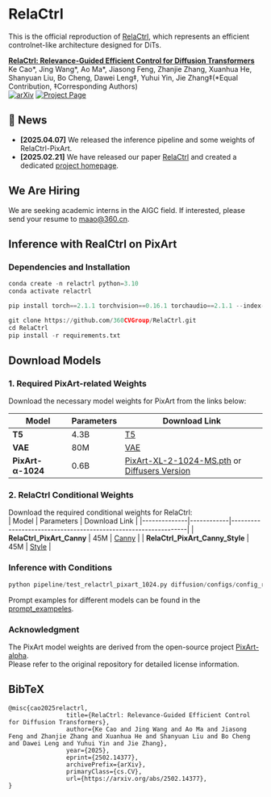 # RelaCtrl

This is the official reproduction of [RelaCtrl](https://360cvgroup.github.io/RelaCtrl/), which represents an efficient controlnet-like architecture designed for DiTs.

**[RelaCtrl: Relevance-Guided Efficient Control for Diffusion Transformers](https://arxiv.org/pdf/2502.14377)**
</br>
Ke Cao*, Jing Wang*, Ao Ma*, Jiasong Feng, Zhanjie Zhang, Xuanhua He, Shanyuan Liu, Bo Cheng, Dawei Leng‡, Yuhui Yin, Jie Zhang‡(*Equal Contribution, ‡Corresponding Authors)
</br>
[![arXiv](https://img.shields.io/badge/arXiv-2502.14377-b31b1b.svg)](https://arxiv.org/pdf/2502.14377)
[![Project Page](https://img.shields.io/badge/Project-Website-green)](https://360cvgroup.github.io/RelaCtrl/)


## 📰 News
- **[2025.04.07]** We released the inference pipeline and some weights of RelaCtrl-PixArt.
- **[2025.02.21]** We have released our paper [RelaCtrl](https://arxiv.org/pdf/2502.14377) and created a dedicated [project homepage](https://360cvgroup.github.io/RelaCtrl/).


## We Are Hiring
We are seeking academic interns in the AIGC field. If interested, please send your resume to [maao@360.cn](mailto:maao@360.cn).

## Inference with RealCtrl on PixArt
### Dependencies and Installation
``` python
conda create -n relactrl python=3.10
conda activate relactrl

pip install torch==2.1.1 torchvision==0.16.1 torchaudio==2.1.1 --index-url https://download.pytorch.org/whl/cu118

git clone https://github.com/360CVGroup/RelaCtrl.git
cd RelaCtrl
pip install -r requirements.txt
```

## Download Models

### 1. Required PixArt-related Weights  

Download the necessary model weights for PixArt from the links below:  

| Model         | Parameters | Download Link |
|--------------|------------|----------------------------------------------------------------|
| **T5**       | 4.3B       | [T5](https://huggingface.co/PixArt-alpha/PixArt-alpha/tree/main/t5-v1_1-xxl) |
| **VAE**      | 80M        | [VAE](https://huggingface.co/PixArt-alpha/PixArt-alpha/tree/main/sd-vae-ft-ema) |
| **PixArt-α-1024** | 0.6B  | [PixArt-XL-2-1024-MS.pth](https://huggingface.co/PixArt-alpha/PixArt-alpha/resolve/main/PixArt-XL-2-1024-MS.pth) or [Diffusers Version](https://huggingface.co/PixArt-alpha/PixArt-XL-2-1024-MS) |

### 2. RelaCtrl Conditional Weights  

Download the required conditional weights for RelaCtrl:  
| Model         | Parameters | Download Link |
|--------------|------------|----------------------------------------------------------------|
| **RelaCtrl_PixArt_Canny**       | 45M       | [Canny](https://huggingface.co/qihoo360/RelaCtrl/tree/main) |
| **RelaCtrl_PixArt_Canny_Style**       | 45M       | [Style](https://huggingface.co/qihoo360/RelaCtrl/tree/main) |


### Inference with Conditions
``` python
python pipeline/test_relactrl_pixart_1024.py diffusion/configs/config_relactrl_pixart_1024.py
```
Prompt examples for different models can be found in the [prompt_exampeles](resources/demos/prompts_examples).

### Acknowledgment  
The PixArt model weights are derived from the open-source project [PixArt-alpha](https://github.com/PixArt-alpha/PixArt-alpha).  
Please refer to the original repository for detailed license information.  

## BibTeX
```
@misc{cao2025relactrl,
                title={RelaCtrl: Relevance-Guided Efficient Control for Diffusion Transformers}, 
                author={Ke Cao and Jing Wang and Ao Ma and Jiasong Feng and Zhanjie Zhang and Xuanhua He and Shanyuan Liu and Bo Cheng and Dawei Leng and Yuhui Yin and Jie Zhang},
                year={2025},
                eprint={2502.14377},
                archivePrefix={arXiv},
                primaryClass={cs.CV},
                url={https://arxiv.org/abs/2502.14377}, 
}
```
